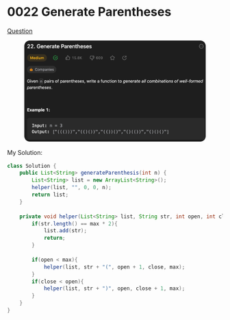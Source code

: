 # 0022 Generate Parentheses

[Question](https://leetcode.com/problems/generate-parentheses/description/?envType=study-plan\&id=algorithm-ii)

<figure><img src="../.gitbook/assets/image.png" alt=""><figcaption></figcaption></figure>



My Solution:

```java
class Solution {
    public List<String> generateParenthesis(int n) {
        List<String> list = new ArrayList<String>();
        helper(list, "", 0, 0, n);
        return list;
    }

    private void helper(List<String> list, String str, int open, int close, int max){
        if(str.length() == max * 2){
            list.add(str);
            return;
        }

        if(open < max){
            helper(list, str + "(", open + 1, close, max);
        }
        if(close < open){
            helper(list, str + ")", open, close + 1, max);
        }
    }
}
```
